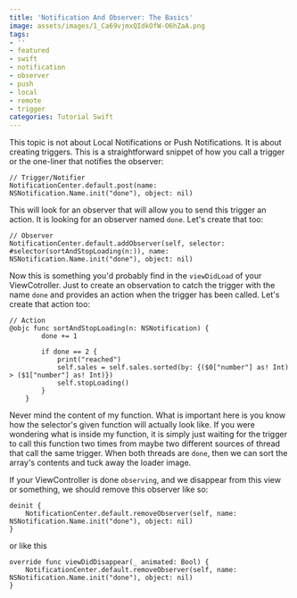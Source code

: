 ```yaml
---
title: 'Notification And Observer: The Basics'
image: assets/images/1_Ca69vjmxQIdkOfW-O6hZaA.png
tags:
- ''
- featured
- swift
- notification
- observer
- push
- local
- remote
- trigger
categories: Tutorial Swift
---
```


This topic is not about Local Notifications or Push Notifications. It is about creating triggers. This is a straightforward snippet of how you call a trigger or the one-liner that notifies the observer:

```
// Trigger/Notifier
NotificationCenter.default.post(name: NSNotification.Name.init("done"), object: nil)
```

This will look for an observer that will allow you to send this trigger an action. It is looking for an observer named `done`. Let's create that too:

```
// Observer
NotificationCenter.default.addObserver(self, selector: #selector(sortAndStopLoading(n:)), name: NSNotification.Name.init("done"), object: nil)
```

Now this is something you'd probably find in the `viewDidLoad` of your ViewCotroller. Just to create an observation to catch the trigger with the name `done` and provides an action when the trigger has been called. Let's create that action too:

```
// Action
@objc func sortAndStopLoading(n: NSNotification) {
        done += 1
        
        if done == 2 {
            print("reached")
            self.sales = self.sales.sorted(by: {($0["number"] as! Int) > ($1["number"] as! Int)})
            self.stopLoading()
        }
    }
```

Never mind the content of my function. What is important here is you know how the selector's given function will actually look like. If you were wondering what is inside my function, it is simply just waiting for the trigger to call this function two times from maybe two different sources of thread that call the same trigger. When both threads are `done`, then we can sort the array's contents and tuck away the loader image.

If your ViewController is done `observing`, and we disappear from this view or something, we should remove this observer like so:

```
deinit {
    NotificationCenter.default.removeObserver(self, name: NSNotification.Name.init("done"), object: nil)
}
```

or like this 

```
override func viewDidDisappear(_ animated: Bool) {
    NotificationCenter.default.removeObserver(self, name: NSNotification.Name.init("done"), object: nil)
}
```
